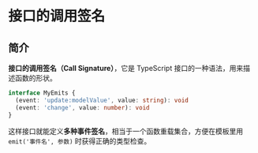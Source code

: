 # 接口的调用签名

## 简介

**接口的调用签名（Call Signature）**，它是 TypeScript 接口的一种语法，用来描述函数的形状。

```ts
interface MyEmits {
  (event: 'update:modelValue', value: string): void
  (event: 'change', value: number): void
}
```

这样接口就能定义**多种事件签名**，相当于一个函数重载集合，方便在模板里用 `emit('事件名', 参数)` 时获得正确的类型检查。
